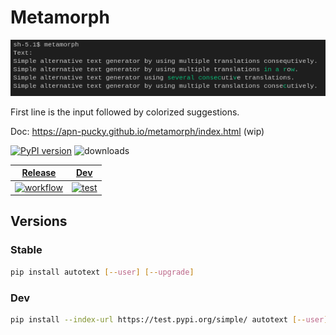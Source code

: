 # Metamorph

![IMG](/img/img.png)

First line is the input followed by colorized suggestions.

Doc: https://apn-pucky.github.io/metamorph/index.html (wip)

[![PyPI version][pypi image]][pypi link]  ![downloads](https://img.shields.io/pypi/dm/metamorph.svg) 

| [Release][doc release]        | [Dev][doc test]           |
| ------------- |:-------------:|
| [![workflow][a s image]][a s link]      | [![test][a t image]][a t link]     |

## Versions

### Stable

```sh
pip install autotext [--user] [--upgrade]
```

### Dev

```sh
pip install --index-url https://test.pypi.org/simple/ autotext [--user] [--upgrade]
```
[doc release]: https://apn-pucky.github.io/metamorph/index.html
[doc test]: https://apn-pucky.github.io/metamorph/test/index.html

[pypi image]: https://badge.fury.io/py/metamorph.svg
[pypi link]: https://pypi.org/project/metamorph/

[a s image]: https://github.com/APN-Pucky/metamorph/actions/workflows/release.yml/badge.svg
[a s link]: https://github.com/APN-Pucky/metamorph/actions/workflows/release.yml
[a t link]: https://github.com/APN-Pucky/metamorph/actions/workflows/test.yml
[a t image]: https://github.com/APN-Pucky/metamorph/actions/workflows/test.yml/badge.svg
